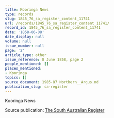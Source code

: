 ```yaml
---
title: Kooringa News
type: records
slug: 1845_76_sa_register_content_11741
url: /records/1845_76_sa_register_content_11741/
record_id: 1845_76_sa_register_content_11741
date: '1858-06-08'
date_display: null
volume: null
issue_number: null
page: '2'
article_type: other
issue_reference: 8 June 1858, page 2
people_mentioned: []
places_mentioned:
- Kooringa
topics: []
source_document: 1985-87_Northern__Argus.md
publication_slug: sa-register
---
```


Kooringa News

Source publication: [The South Australian Register](/publications/sa-register/)

